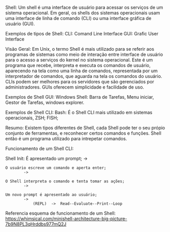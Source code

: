 Shell:
    Um shell é uma interface de usuário para acessar os serviços de um sistema operacional. Em geral, os shells dos sistemas operacionais usam uma interface de linha de comando (CLI) ou uma interface gráfica de usuário (GUI).

Exemplos de tipos de Shell:
    CLI: Comand Line Interface
    GUI: Grafic User Interface

Visão Geral:
    Em Unix, o termo Shell é mais utilizado para se referir aos programas de sistemas como meio de interação entre interface de usuário para o acesso a serviços do kernel no sistema operacional. 
    Este é um programa que recebe, interpreta e executa os comandos de usuário, aparecendo na tela como uma linha de comandos, representada por um interpretador de comandos, que aguarda na tela os comandos do usuário. 
    CLIs podem ser melhores para os servidores que são gerenciados por administradores.
    GUIs oferecem simplicidade e facilidade de uso.

Exemplos de Shell GUI:
    Windows Shell:
        Barra de Tarefas, Menu iniciar, Gestor de Tarefas, windows explorer.

Exemplos de Shell CLI:
    Bash:
        É o Shell CLI mais utilizado em sistemas operacionais,
    ZSH;
    FISH;

Resumo:
    Existem tipos diferentes de Shell, cada Shell pode ter o seu própio conjunto de ferramentas, e reconhecer certos comandos e funções. Shell então é um programa utilizado para intrepetar comandos.

Funcionamento de um Shell CLI:

Shell Init:
    É apresentado  um prompt;
            ->  

    O usuário escreve um comando e aperta enter;
            ->

    O Shell interpreta o comando e tenta tomar as ações;
            ->

    Um novo prompt é apresentado ao usuário;
            ->
                (REPL)  ->  Read--Evaluate--Print--Loop

Referencia esquema de funcionamento de um Shell:
https://whimsical.com/minishell-architecture-big-picture-7b9N8PL3qHrddbs977mQ2J

